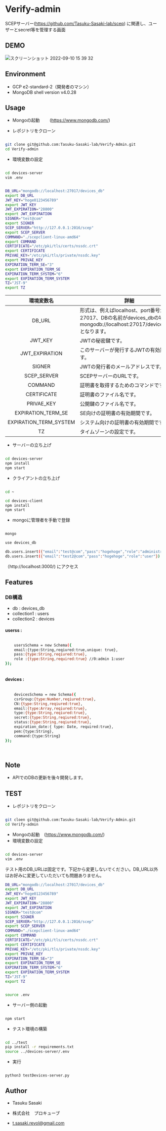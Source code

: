 # Verify-admin

  

SCEPサーバー(https://github.com/Tasuku-Sasaki-lab/scep) に関連し、ユーザーとsecret等を管理する画面

## DEMO

![スクリーンショット 2022-09-10 15 39 32](https://user-images.githubusercontent.com/74899466/203208855-5e6545e0-9dd1-4c22-b7ef-bfae5b274390.png)


  

## Environment


* GCP e2-standard-2（開発者のマシン）
* MongoDB shell version v4.0.28

## Usage

* Mongoの起動　
　(https://www.mongodb.com/)

* レポジトリをクローン

  

```bash

git clone git@github.com:Tasuku-Sasaki-lab/Verify-Admin.git
cd Verify-admin

```

* 環境変数の設定

```bash

cd devices-server
vim .env

```



```bash

DB_URL="mongodb://localhost:27017/devices_db"
export DB_URL
JWT_KEY="hoge0123456789"
export JWT_KEY
JWT_EXPIRATION="28800"
export JWT_EXPIRATION
SIGNER="test@com"
export SIGNER
SCEP_SERVER="http://127.0.0.1:2016/scep"
export SCEP_SERVER
COMMAND="./scepclient-linux-amd64"
export COMMAND
CERTIFICATE="/etc/pki/tls/certs/nssdc.crt"
export CERTIFICATE
PRIVAE_KEY="/etc/pki/tls/private/nssdc.key"
export PRIVAE_KEY
EXPIRATION_TERM_SE="3" 
export EXPIRATION_TERM_SE
EXPIRATION_TERM_SYSTEM="6" 
export EXPIRATION_TERM_SYSTEM
TZ="JST-9"
export TZ


```
|環境変数名|詳細|デフォルト値|
|:--:|--|:--:|
|DB_URL|形式は、例えばlocalhost、port番号が27017、DBの名前がdevices_dbの場合、mongodb://localhost:27017/devices_db　となります。|なし|
|JWT_KEY|JWTの秘密鍵です。|なし|
|JWT_EXPIRATION|このサーバーが発行するJWTの有効期間です。|28800(8h)|
|SIGNER|JWTの発行者のメールアドレスです。|なし|
|SCEP_SERVER|SCEPサーバーのURLです。|なし|
|COMMAND|証明書を取得するためのコマンドです。|./scepclient-linux-amd64|
|CERTIFICATE|証明書のファイル名です。|/etc/pki/tls/certs/nssdc.crt|
|PRIVAE_KEY|公開鍵のファイル名です。|/etc/pki/tls/private/nssdc.key|
|EXPIRATION_TERM_SE|SE向けの証明書の有効期間です。|3(y)|
|EXPIRATION_TERM_SYSTEM|システム向けの証明書の有効期間です。|6(y)|
|TZ|タイムゾーンの設定です。|環境による|





* サーバーの立ち上げ



  

```bash

cd devices-server
npm install
npm start

```

  

* クライアントの立ち上げ

  

```bash

cd ~

cd devices-client
npm install
npm start

```

  

* mongoに管理者を手動で登録

  

```bash

mongo

use devices_db

db.users.insert({"email":"test@com","pass":"hogehoge","role":"administrator"})
db.users.insert({"email":"test2@com","pass":"hogehoge","role":"user"})

```

  

（http://localhost:3000/) にアクセス

## Features

### DB構造
 * db : devices_db
 * collection1 : users
 * collection2 : devices
 
 #### userss : 
 
```bash

	usersSchema = new Schema({
    email:{type:String,reqiured:true,unique: true},
    pass:{type:String,reqiured:true},
    role :{type:String,required:true} //0:admin 1:user
});
	
```
	
 #### devices :
 
```bash
	
	devicesSchema = new Schema({
    csrGroup:{type:Number,reqiured:true},
    CN:{type:String,reqiured:true},
    email:{type:Array,reqiured:true},
    type:{type:String,reqiured:true},
    secret:{type:String,reqiured:true},
    status:{type:String,reqiured:true},
    expiration_date:{ type: Date, required:true},
    pem:{type:String},
    command:{type:String}
});

	
```
	


  

## Note
  
* APIでのDBの更新を後々開発します。


## TEST 


* レポジトリをクローン

  

```bash

git cloen git@github.com:Tasuku-Sasaki-lab/Verify-Admin.git
cd Verify-admin

```

* Mongoの起動　(https://www.mongodb.com/)
*  環境変数の設定


```bash

cd devices-server
vim .env

```

テスト用のDB_URLは固定です。下記から変更しないでください。DB_URL以外はお好みに変更していただいても問題ありません。

```bash
DB_URL="mongodb://localhost:27017/devices_db"
export DB_URL
JWT_KEY="hoge0123456789"
export JWT_KEY
JWT_EXPIRATION="28800"
export JWT_EXPIRATION
SIGNER="test@com"
export SIGNER
SCEP_SERVER="http://127.0.0.1:2016/scep"
export SCEP_SERVER
COMMAND="./scepclient-linux-amd64"
export COMMAND
CERTIFICATE="/etc/pki/tls/certs/nssdc.crt"
export CERTIFICATE
PRIVAE_KEY="/etc/pki/tls/private/nssdc.key"
export PRIVAE_KEY
EXPIRATION_TERM_SE="3" 
export EXPIRATION_TERM_SE
EXPIRATION_TERM_SYSTEM="6" 
export EXPIRATION_TERM_SYSTEM
TZ="JST-9"
export TZ
```

```bash

source .env

```

*  サーバー側の起動


```bash

npm start

```

*  テスト環境の構築
```bash

cd ../test
pip install -r requirements.txt
source ../devices-server/.env

```
*  実行
```bash

python3 testDevices-server.py

```
  

## Author

* Tasuku Sasaki

*  株式会社　プロキューブ

* t.sasaki.revol@gmail.com
